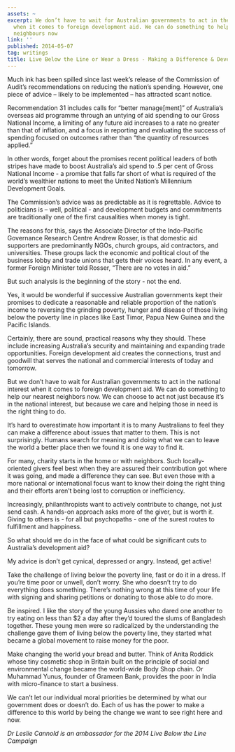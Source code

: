 ```yaml
---
assets: ~
excerpt: We don’t have to wait for Australian governments to act in the national interest
  when it comes to foreign development aid. We can do something to help our nearest
  neighbours now
link: ''
published: 2014-05-07
tag: writings
title: Live Below the Line or Wear a Dress - Making a Difference & Development Aid
---
```

Much ink has been spilled since last week’s release of the Commission of Audit’s recommendations on reducing the nation’s spending. However, one piece of advice – likely to be implemented – has attracted scant notice. 

Recommendation 31 includes calls for “better manage[ment]” of Australia’s overseas aid programme through an untying of aid spending to our Gross National Income, a limiting of any future aid increases to a rate no greater than that of inflation, and a focus in reporting and evaluating the success of spending focused on outcomes rather than “the quantity of resources applied.”

In other words, forget about the promises recent political leaders of both stripes have made to boost Australia’s aid spend to .5 per cent of Gross National Income - a promise that falls far short of what is required of the world’s wealthier nations to meet the United Nation’s Millennium Development Goals. 

The Commission’s advice was as predictable as it is regrettable. Advice to politicians is – well, political - and development budgets and commitments are traditionally one of the first causalities when money is tight. 

The reasons for this, says the Associate Director of the Indo-Pacific Governance Research Centre Andrew Rosser, is that domestic aid supporters are predominantly NGOs, church groups, aid contractors, and universities. These groups lack the economic and political clout of the business lobby and trade unions that gets their voices heard. In any event, a former Foreign Minister told Rosser, “There are no votes in aid.”

But such analysis is the beginning of the story - not the end. 

Yes, it would be wonderful if successive Australian governments kept their promises to dedicate a reasonable and reliable proportion of the nation’s income to reversing the grinding poverty, hunger and disease of those living below the poverty line in places like East Timor, Papua New Guinea and the Pacific Islands. 

Certainly, there are sound, practical reasons why they should. These include increasing Australia’s security and maintaining and expanding trade opportunities. Foreign development aid creates the connections, trust and goodwill that serves the national and commercial interests of today and tomorrow. 

But we don’t have to wait for Australian governments to act in the national interest when it comes to foreign development aid. We can do something to help our nearest neighbors now. We can choose to act not just because it’s in the national interest, but because we care and helping those in need is the right thing to do. 

It’s hard to overestimate how important it is to many Australians to feel they can make a difference about issues that matter to them. This is not surprisingly. Humans search for meaning and doing what we can to leave the world a better place then we found it is one way to find it. 

For many, charity starts in the home or with neighbors. Such locally-oriented givers feel best when they are assured their contribution got where it was going, and made a difference they can see. But even those with a more national or international focus want to know their doing the right thing and their efforts aren’t being lost to corruption or inefficiency. 

Increasingly, philanthropists want to actively contribute to change, not just send cash. A hands-on approach asks more of the giver, but is worth it. Giving to others is - for all but psychopaths - one of the surest routes to fulfillment and happiness. 

So what should we do in the face of what could be significant cuts to Australia’s development aid?

My advice is don’t get cynical, depressed or angry. Instead, get active! 

Take the challenge of living below the poverty line, fast or do it in a dress. If you’re time poor or unwell, don’t worry. She who doesn’t try to do everything does something. There’s nothing wrong at this time of your life with signing and sharing petitions or donating to those able to do more.

Be inspired. I like the story of the young Aussies who dared one another to try eating on less than $2 a day after they’d toured the slums of Bangladesh together. These young men were so radicalized by the understanding the challenge gave them of living below the poverty line, they started what became a global movement to raise money for the poor.  

Make changing the world your bread and butter. Think of Anita Roddick whose tiny cosmetic shop in Britain built on the principle of social and environmental change became the world-wide Body Shop chain. Or Muhammad Yunus, founder of Grameen Bank, provides the poor in India with micro-finance to start a business. 

We can’t let our individual moral priorities be determined by what our government does or doesn’t do. Each of us has the power to make a difference to this world by being the change we want to see right here and now. 

*Dr Leslie Cannold is an ambassador for the 2014 Live Below the Line Campaign*